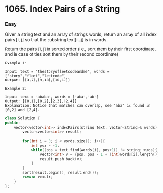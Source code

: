 # 1065. Index Pairs of a String
### Easy

Given a string text and an array of strings words, return an array of all index pairs [i, j] so that the substring text[i...j] is in words.

Return the pairs [i, j] in sorted order (i.e., sort them by their first coordinate, and in case of ties sort them by their second coordinate)

    Example 1:

    Input: text = "thestoryofleetcodeandme", words = ["story","fleet","leetcode"]
    Output: [[3,7],[9,13],[10,17]]

    Example 2:

    Input: text = "ababa", words = ["aba","ab"]
    Output: [[0,1],[0,2],[2,3],[2,4]]
    Explanation: Notice that matches can overlap, see "aba" is found in [0,2] and [2,4].

```cpp
class Solution {
public:
    vector<vector<int>> indexPairs(string text, vector<string>& words) {
        vector<vector<int>> result;
        
        for(int i = 0; i < words.size(); i++){
            int pos = -1;
            while((pos = text.find(words[i], pos+1)) != string::npos){
                vector<int> v = {pos, pos - 1 + (int)words[i].length()};
                result.push_back(v);
            }
        }
        sort(result.begin(), result.end());
        return result;
    }
};
```